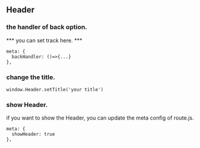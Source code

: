 ## Header

### the handler of back option.
*** you can set track here. ***
```
meta: {
  backHandler: ()=>{...}
},
```

### change the title.
```
window.Header.setTitle('your title')
```

### show Header.
if you want to show the Header, you can update the meta config of route.js.
```
meta: {
  showHeader: true
},
```


